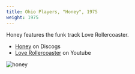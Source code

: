 ```yaml
---
title: Ohio Players, "Honey", 1975
weight: 1975
---
```

Honey features the funk track Love Rollercoaster.

* [Honey](https://www.discogs.com/honey/release/493029) on Discogs
* [Love Rollercoaster](https://www.youtube.com/watch?v=9VH6yD8zobM) on Youtube

![honey](https://img.discogs.com/tJ75NkJMdzokEli1wgda23yOxdM=/fit-in/600x600/filters:strip_icc():format(jpeg):mode_rgb():quality(90)/discogs-images/R-493029-1454067020-7809.jpeg.jpg)
